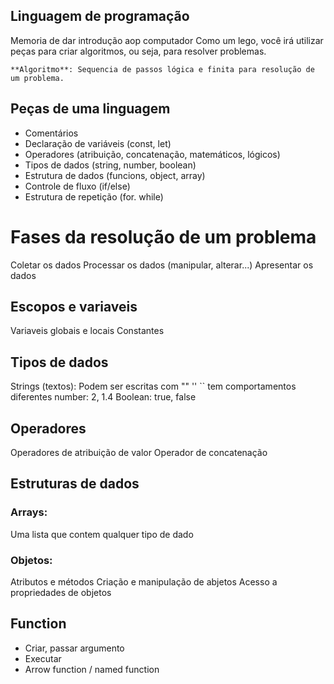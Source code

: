 ## Linguagem de programação

Memoria de dar introdução aop computador
Como um lego, você irá utilizar peças para criar algoritmos, ou seja, para resolver problemas.

    **Algoritmo**: Sequencia de passos lógica e finita para resolução de um problema.

## Peças de uma linguagem

- Comentários
- Declaração de variáveis (const, let)
- Operadores (atribuição, concatenação, matemáticos, lógicos)
- Tipos de dados (string, number, boolean)
- Estrutura de dados (funcions, object, array)
- Controle de fluxo (if/else)
- Estrutura de repetição (for. while)

# Fases da resolução de um problema

Coletar os dados
Processar os dados (manipular, alterar...)
Apresentar os dados

## Escopos e variaveis

Variaveis globais e locais
Constantes

## Tipos de dados

Strings (textos): Podem ser escritas com "" '' `` tem comportamentos diferentes
number: 2, 1.4
Boolean: true, false

## Operadores

Operadores de atribuição de valor
Operador de concatenação

## Estruturas de dados

### Arrays:

Uma lista que contem qualquer tipo de dado

### Objetos:

Atributos e métodos
Criação e manipulação de abjetos
Acesso a propriedades de objetos

## Function

- Criar, passar argumento
- Executar
- Arrow function / named function
